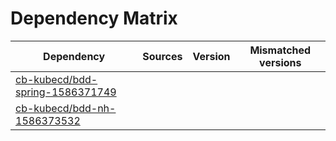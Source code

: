 # Dependency Matrix

Dependency | Sources | Version | Mismatched versions
---------- | ------- | ------- | -------------------
[cb-kubecd/bdd-spring-1586371749](https://github.com/cb-kubecd/bdd-spring-1586371749.git) |  | []() | 
[cb-kubecd/bdd-nh-1586373532](https://github.com/cb-kubecd/bdd-nh-1586373532.git) |  | []() | 
